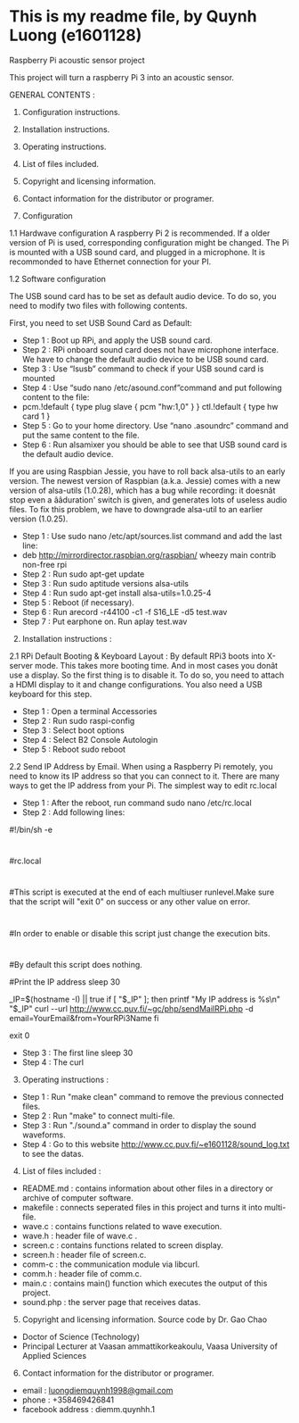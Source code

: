 # This is my readme file, by Quynh Luong (e1601128)
Raspberry Pi acoustic sensor project

This project will turn a raspberry Pi 3 into an acoustic sensor.

GENERAL CONTENTS :
1. Configuration instructions.
2. Installation instructions.
3. Operating instructions.
4. List of files included.
5. Copyright and licensing information.
6. Contact information for the distributor or programer.

1. Configuration

1.1 Hardwave configuration
A raspberry Pi 2 is recommended. If a older version of Pi is used, corresponding
configuration might be changed.
The Pi is mounted with a USB sound card, and plugged in a microphone.
It is recommonded to have Ethernet connection for your PI.

1.2 Software configuration

The USB sound card has to be set as default audio device. To do so, you need
to modify two files with following contents.

First, you need to set USB Sound Card as Default:
- Step 1 : Boot up RPi, and apply the USB sound card.
- Step 2 : RPi onboard sound card does not have microphone interface. We have to change the default audio device to be USB sound card.
- Step 3 : Use “lsusb” command to check if your USB sound card is mounted
- Step 4 : Use “sudo nano /etc/asound.conf”command and put following content to the file:
- pcm.!default {
  type plug
  slave {
    pcm "hw:1,0"
  }
 }
 ctl.!default {
    type hw
    card 1
 }
- Step 5 : Go to your home directory. Use “nano .asoundrc” command and put the same content to the file.
- Step 6 : Run alsamixer you should be able to see that USB sound card is the default audio device.

If you are using Raspbian Jessie, you have to roll back alsa-utils to an early version.
The newest version of Raspbian (a.k.a. Jessie) comes with a new version of alsa-utils (1.0.28),
which has a bug while recording: it doesnât stop even a ââduration' switch is given, and generates lots of useless audio files.
To fix this problem, we have to downgrade alsa-util to an earlier version (1.0.25).

- Step 1 : Use sudo nano /etc/apt/sources.list command and add the last line:
- deb http://mirrordirector.raspbian.org/raspbian/ wheezy main contrib non-free rpi
- Step 2 : Run sudo apt-get update
- Step 3 : Run sudo aptitude versions alsa-utils
- Step 4 : Run sudo apt-get install alsa-utils=1.0.25-4
- Step 5 : Reboot (if necessary).
- Step 6 : Run arecord -r44100 -c1 -f S16_LE -d5 test.wav
- Step 7 : Put earphone on. Run aplay test.wav

2. Installation instructions :

2.1 RPi Default Booting & Keyboard Layout :
By default RPi3 boots into X-server mode. This takes more booting time. And in most cases you donât use a display. So the first thing is to disable it.
To do so, you need to attach a HDMI display to it and change configurations. You also need a USB keyboard for this step.
- Step 1 : Open a terminal Accessories
- Step 2 : Run sudo raspi-config
- Step 3 : Select boot options
- Step 4 : Select B2 Console Autologin
- Step 5 : Reboot sudo reboot

2.2 Send IP Address by Email.
When using a Raspberry Pi remotely, you need to know its IP address so that you can connect to it. There are many ways to get the IP address from your Pi.
The simplest way to edit rc.local
- Step 1 : After the reboot, run command sudo nano /etc/rc.local
- Step 2 : Add following lines:

 #!/bin/sh -e
 #
 #rc.local
 #
 #This script is executed at the end of each multiuser runlevel.Make sure that the script will "exit 0" on success or any other value on error.
 #
 #In order to enable or disable this script just change the execution bits.
 #
 #By default this script does nothing.

 #Print the IP address
 sleep 30

 _IP=$(hostname -I) || true
 if [ "$_IP" ]; then
  printf "My IP address is %s\n" "$_IP"
  curl --url http://www.cc.puv.fi/~gc/php/sendMailRPi.php -d email=YourEmail&from=YourRPi3Name
 fi

 exit 0
- Step 3 : The first line sleep 30
- Step 4 : The curl


3. Operating instructions :
- Step 1 : Run "make clean" command to remove the previous connected files.
- Step 2 : Run "make" to connect multi-file.
- Step 3 : Run "./sound.a" command in order to display the sound waveforms.
- Step 4 : Go to this website http://www.cc.puv.fi/~e1601128/sound_log.txt to see the datas.

4. List of files included :
- README.md : contains information about other files in a directory or archive of computer software. 
- makefile : connects seperated files in this project and turns it into multi-file. 
- wave.c : contains functions related to wave execution.
- wave.h : header file of wave.c .
- screen.c : contains functions related to screen display. 
- screen.h : header file of screen.c. 
- comm-c : the communication module via libcurl. 
- comm.h : header file of comm.c. 
- main.c : contains main() function which executes the output of this project.
- sound.php : the server page that receives datas. 


5. Copyright and licensing information.
Source code by Dr. Gao Chao
- Doctor of Science (Technology)
- Principal Lecturer at Vaasan ammattikorkeakoulu, Vaasa University of Applied Sciences

6. Contact information for the distributor or programer.
- email : luongdiemquynh1998@gmail.com
- phone : +358469426841
- facebook address : diemm.quynhh.1
